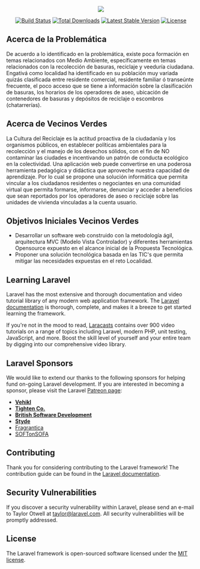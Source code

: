 <p align="center"><img src="https://preview.ibb.co/cOjWaz/logoaliados.png"></p>

<p align="center">
<a href="https://travis-ci.org/laravel/framework"><img src="https://travis-ci.org/laravel/framework.svg" alt="Build Status"></a>
<a href="https://packagist.org/packages/laravel/framework"><img src="https://poser.pugx.org/laravel/framework/d/total.svg" alt="Total Downloads"></a>
<a href="https://packagist.org/packages/laravel/framework"><img src="https://poser.pugx.org/laravel/framework/v/stable.svg" alt="Latest Stable Version"></a>
<a href="https://packagist.org/packages/laravel/framework"><img src="https://poser.pugx.org/laravel/framework/license.svg" alt="License"></a>
</p>

## Acerca de la Problemática 

De acuerdo a lo identificado en la problemática, existe poca formación en temas relacionados con Medio Ambiente, específicamente en temas relacionados con la recolección de basuras, 
reciclaje y veeduría ciudadana. Engativá como localidad ha 	identificado en su población muy variada quizás clasificada entre residente comercial, 
residente familiar ó transeúnte frecuente, el poco acceso que se tiene a información sobre la clasificación de basuras, los horarios de los operadores de aseo, 
ubicación de contenedores de basuras y depósitos de reciclaje o escombros (chatarrerías). 

## Acerca de Vecinos Verdes

La Cultura del Reciclaje es la actitud proactiva de la ciudadanía y los	organismos públicos, en establecer políticas ambientales para la recolección y el manejo de los desechos sólidos, 
con el fin de NO contaminar las ciudades e incentivando un patrón de conducta ecológico en la colectividad.	Una aplicación web puede convertirse en una poderosa herramienta pedagógica 
y didáctica que aproveche nuestra capacidad de aprendizaje. Por lo cual se propone una solución informática que permita vincular a los ciudadanos residentes o 
negociantes en una comunidad virtual que permita formarse, informarse, denunciar y acceder a beneficios que sean reportados por los operadores de aseo o reciclaje 
sobre las unidades de vivienda vinculadas a la cuenta usuario. 

## Objetivos Iniciales Vecinos Verdes

- Desarrollar un software web construido con la metodología ágil, arquitectura MVC (Modelo Vista Controlador) y diferentes herramientas Opensource expuesto en el alcance inicial de la Propuesta Tecnológica.
- Proponer una solución tecnológica basada en las TIC's que permita mitigar las necesidades expuestas en el reto Localidad.

## Learning Laravel

Laravel has the most extensive and thorough documentation and video tutorial library of any modern web application framework. The [Laravel documentation](https://laravel.com/docs) is thorough, complete, and makes it a breeze to get started learning the framework.

If you're not in the mood to read, [Laracasts](https://laracasts.com) contains over 900 video tutorials on a range of topics including Laravel, modern PHP, unit testing, JavaScript, and more. Boost the skill level of yourself and your entire team by digging into our comprehensive video library.

## Laravel Sponsors

We would like to extend our thanks to the following sponsors for helping fund on-going Laravel development. If you are interested in becoming a sponsor, please visit the Laravel [Patreon page](http://patreon.com/taylorotwell):

- **[Vehikl](http://vehikl.com)**
- **[Tighten Co.](https://tighten.co)**
- **[British Software Development](https://www.britishsoftware.co)**
- **[Styde](https://styde.net)**
- [Fragrantica](https://www.fragrantica.com)
- [SOFTonSOFA](https://softonsofa.com/)

## Contributing

Thank you for considering contributing to the Laravel framework! The contribution guide can be found in the [Laravel documentation](http://laravel.com/docs/contributions).

## Security Vulnerabilities

If you discover a security vulnerability within Laravel, please send an e-mail to Taylor Otwell at taylor@laravel.com. All security vulnerabilities will be promptly addressed.

## License

The Laravel framework is open-sourced software licensed under the [MIT license](http://opensource.org/licenses/MIT).
